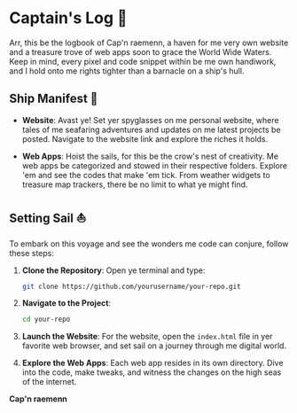 
# Captain's Log 📜

Arr, this be the logbook of Cap'n raemenn, a haven for me very own website and a treasure trove of web apps soon to grace the World Wide Waters. Keep in mind, every pixel and code snippet within be me own handiwork, and I hold onto me rights tighter than a barnacle on a ship's hull.

## Ship Manifest 🚢

- **Website**: Avast ye! Set yer spyglasses on me personal website, where tales of me seafaring adventures and updates on me latest projects be posted. Navigate to the website link and explore the riches it holds.
  
- **Web Apps**: Hoist the sails, for this be the crow's nest of creativity. Me web apps be categorized and stowed in their respective folders. Explore 'em and see the codes that make 'em tick. From weather widgets to treasure map trackers, there be no limit to what ye might find.

## Setting Sail ⛵

To embark on this voyage and see the wonders me code can conjure, follow these steps:

1. **Clone the Repository**: Open ye terminal and type:
    ```bash
    git clone https://github.com/yourusername/your-repo.git
    ```

2. **Navigate to the Project**:
    ```bash
    cd your-repo
    ```

3. **Launch the Website**:
    For the website, open the `index.html` file in yer favorite web browser, and set sail on a journey through me digital world.

4. **Explore the Web Apps**:
    Each web app resides in its own directory. Dive into the code, make tweaks, and witness the changes on the high seas of the internet.


**Cap'n raemenn**  

